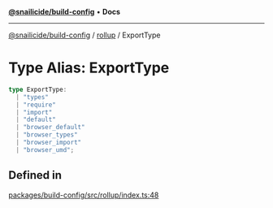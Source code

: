 [**@snailicide/build-config**](../../README.md) • **Docs**

---

[@snailicide/build-config](../../README.md) / [rollup](../README.md) / ExportType

# Type Alias: ExportType

```ts
type ExportType:
  | "types"
  | "require"
  | "import"
  | "default"
  | "browser_default"
  | "browser_types"
  | "browser_import"
  | "browser_umd";
```

## Defined in

[packages/build-config/src/rollup/index.ts:48](https://github.com/gbtunney/snailicide-monorepo/blob/master/packages/build-config/src/rollup/index.ts#L48)
